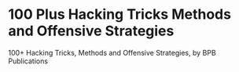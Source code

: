 # 100 Plus Hacking Tricks Methods and Offensive Strategies
100+ Hacking Tricks, Methods and Offensive Strategies, by BPB Publications
